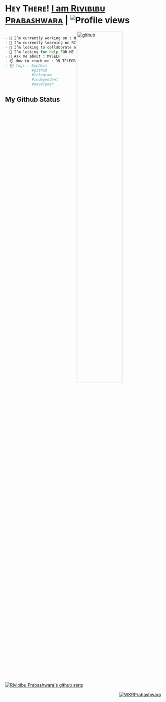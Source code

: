 # Hᴇʏ Tʜᴇʀᴇ! [I am Rινιвιвυ Pʀᴀʙᴀꜱʜᴡᴀʀᴀ](https://github.com/WKRPrabashwara) | ![Profile views](https://gpvc.arturio.dev/Damantha126)

<img src="https://raw.githubusercontent.com/onimur/.github/master/.resources/git-header.svg" alt="github" width="54%" align="right">

```python

- 🔭 I’m currently working on : Not yet 
- 🌱 I’m currently learning on RICHMOND COLLEGE
- 👯 I’m looking to collaborate on GITHUB
- 🤔 I’m looking for help FOR ME
- 💬 Ask me about : MYSELF
- 📫 How to reach me : ON TELEGRAM(@WK_PRABASHWARA)
- #️⃣ Tags : #python
            #github
            #telegram
            #independent
            #develpoer
```
## My Github Status

<p align="left"> <a href="https://github.com/WKRPrabashwara/handle-path-oz"><img align="center" alt="Rivibibu Prabashwara's github stats" src="https://github-readme-stats.vercel.app/api?username=WKRPrabashwara&show_icons=true&theme=midnight-purple" /></a> </p><p align="right"> <a href="https://github.com/WKRPrabashwara"><img src="https://github-profile-trophy.vercel.app/?username=WKRprabashwara&no-bg=midnight-purple" alt="WKRPrabashwara" /></a> </p>
